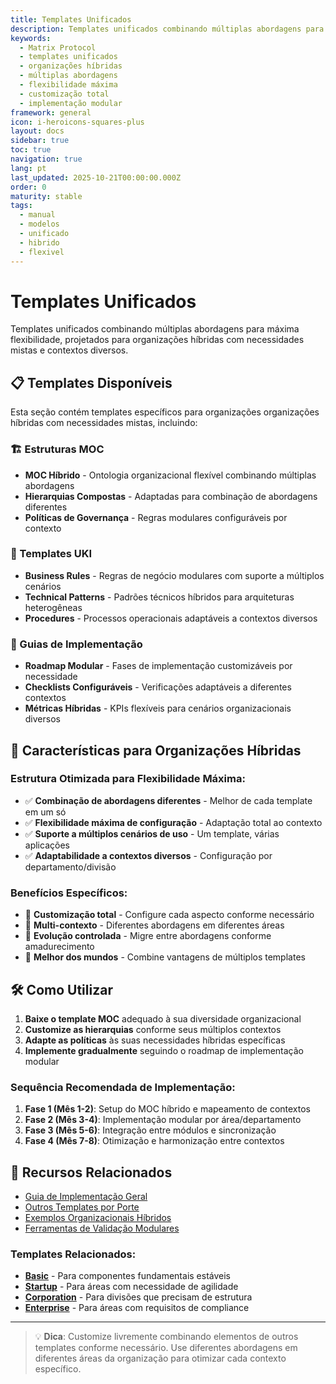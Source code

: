 ```yaml
---
title: Templates Unificados
description: Templates unificados combinando múltiplas abordagens para máxima flexibilidade
keywords:
  - Matrix Protocol
  - templates unificados
  - organizações híbridas
  - múltiplas abordagens
  - flexibilidade máxima
  - customização total
  - implementação modular
framework: general
icon: i-heroicons-squares-plus
layout: docs
sidebar: true
toc: true
navigation: true
lang: pt
last_updated: 2025-10-21T00:00:00.000Z
order: 0
maturity: stable
tags:
  - manual
  - modelos
  - unificado
  - hibrido
  - flexivel
---
```

# Templates Unificados

Templates unificados combinando múltiplas abordagens para máxima flexibilidade, projetados para organizações híbridas com necessidades mistas e contextos diversos.

## 📋 Templates Disponíveis

Esta seção contém templates específicos para organizações organizações híbridas com necessidades mistas, incluindo:

### 🏗️ Estruturas MOC
- **MOC Híbrido** - Ontologia organizacional flexível combinando múltiplas abordagens
- **Hierarquias Compostas** - Adaptadas para combinação de abordagens diferentes
- **Políticas de Governança** - Regras modulares configuráveis por contexto

### 📝 Templates UKI
- **Business Rules** - Regras de negócio modulares com suporte a múltiplos cenários
- **Technical Patterns** - Padrões técnicos híbridos para arquiteturas heterogêneas  
- **Procedures** - Processos operacionais adaptáveis a contextos diversos

### 🚀 Guias de Implementação
- **Roadmap Modular** - Fases de implementação customizáveis por necessidade
- **Checklists Configuráveis** - Verificações adaptáveis a diferentes contextos
- **Métricas Híbridas** - KPIs flexíveis para cenários organizacionais diversos

## 🎯 Características para Organizações Híbridas

### Estrutura Otimizada para Flexibilidade Máxima:
- ✅ **Combinação de abordagens diferentes** - Melhor de cada template em um só
- ✅ **Flexibilidade máxima de configuração** - Adaptação total ao contexto
- ✅ **Suporte a múltiplos cenários de uso** - Um template, várias aplicações
- ✅ **Adaptabilidade a contextos diversos** - Configuração por departamento/divisão

### Benefícios Específicos:
- 🔧 **Customização total** - Configure cada aspecto conforme necessário
- 🎯 **Multi-contexto** - Diferentes abordagens em diferentes áreas
- 🔄 **Evolução controlada** - Migre entre abordagens conforme amadurecimento
- 🌟 **Melhor dos mundos** - Combine vantagens de múltiplos templates

## 🛠️ Como Utilizar

1. **Baixe o template MOC** adequado à sua diversidade organizacional
2. **Customize as hierarquias** conforme seus múltiplos contextos
3. **Adapte as políticas** às suas necessidades híbridas específicas
4. **Implemente gradualmente** seguindo o roadmap de implementação modular

### Sequência Recomendada de Implementação:
1. **Fase 1 (Mês 1-2)**: Setup do MOC híbrido e mapeamento de contextos
2. **Fase 2 (Mês 3-4)**: Implementação modular por área/departamento
3. **Fase 3 (Mês 5-6)**: Integração entre módulos e sincronização
4. **Fase 4 (Mês 7-8)**: Otimização e harmonização entre contextos

## 📖 Recursos Relacionados

- [Guia de Implementação Geral](../..)
- [Outros Templates por Porte](..)
- [Exemplos Organizacionais Híbridos](../../../examples)
- [Ferramentas de Validação Modulares](../../tools)

### Templates Relacionados:
- **[Basic](../basic)** - Para componentes fundamentais estáveis
- **[Startup](../startup)** - Para áreas com necessidade de agilidade
- **[Corporation](../corporation)** - Para divisões que precisam de estrutura
- **[Enterprise](../enterprise)** - Para áreas com requisitos de compliance

---

> 💡 **Dica**: Customize livremente combinando elementos de outros templates conforme necessário. Use diferentes abordagens em diferentes áreas da organização para otimizar cada contexto específico.